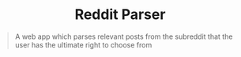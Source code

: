 <h1 align="center">Reddit Parser</h1>

> A web app which parses relevant posts from the subreddit that the user has the ultimate right to choose from
